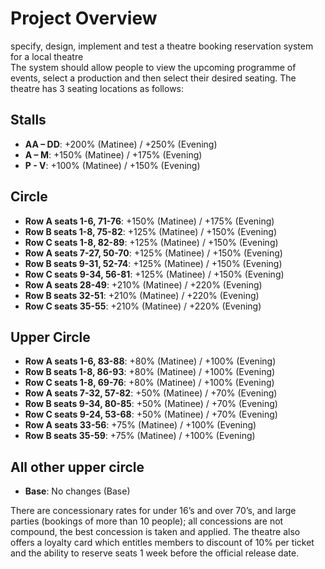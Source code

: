 # Project Overview
specify, design, implement and test a theatre booking reservation system for a local theatre  
The system should allow people to view the upcoming programme of events, select a production and then select their desired seating.  The theatre has 3 seating locations as follows:  
## Stalls
- **AA – DD**: +200% (Matinee) / +250% (Evening)
- **A – M**: +150% (Matinee) / +175% (Evening)
- **P - V**: +100% (Matinee) / +150% (Evening)

## Circle
- **Row A seats 1-6, 71-76**: +150% (Matinee) / +175% (Evening)
- **Row B seats 1-8, 75-82**: +125% (Matinee) / +150% (Evening)
- **Row C seats 1-8, 82-89**: +125% (Matinee) / +150% (Evening)
- **Row A seats 7-27, 50-70**: +125% (Matinee) / +150% (Evening)
- **Row B seats 9-31, 52-74**: +125% (Matinee) / +150% (Evening)
- **Row C seats 9-34, 56-81**: +125% (Matinee) / +150% (Evening)
- **Row A seats 28-49**: +210% (Matinee) / +220% (Evening)
- **Row B seats 32-51**: +210% (Matinee) / +220% (Evening)
- **Row C seats 35-55**: +210% (Matinee) / +220% (Evening)

## Upper Circle
- **Row A seats 1-6, 83-88**: +80% (Matinee) / +100% (Evening)
- **Row B seats 1-8, 86-93**: +80% (Matinee) / +100% (Evening)
- **Row C seats 1-8, 69-76**: +80% (Matinee) / +100% (Evening)
- **Row A seats 7-32, 57-82**: +50% (Matinee) / +70% (Evening)
- **Row B seats 9-34, 80-85**: +50% (Matinee) / +70% (Evening)
- **Row C seats 9-24, 53-68**: +50% (Matinee) / +70% (Evening)
- **Row A seats 33-56**: +75% (Matinee) / +100% (Evening)
- **Row B seats 35-59**: +75% (Matinee) / +100% (Evening)

## All other upper circle
- **Base**: No changes (Base)
  
There are concessionary rates for under 16’s and over 70’s, and large parties (bookings of more than 10 people); all concessions are not compound, the best concession is taken and applied.  The theatre also offers a loyalty card which entitles members to discount of 10% per ticket and the ability to reserve seats 1 week before the official release date.
